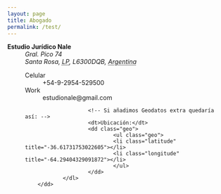 ```yaml
---  
layout: page
title: Abogado
permalink: /test/
---  
```


 <!--
###### Abogado  

###### Gustavo David Nale  

###### (02954) 15-529500  

###### [![](/images/whatsapp.png)](https://wa.me/5492954529500/) [![](/images/telegram.png)](https://t.me/gustavo_ok/)  
-->






<dl class="vcard">
        <dt class="fn n org"><strong>Estudio Jurídico Nale</strong></dt>
        <dd><address class="adr">
                <span class="street-address">Gral. Pico 74</span><br />
                <span class="locality">Santa Rosa</span>, 
                <abbr class="region" title="La Pampa">LP</abbr>, 
                <span class="postal-code">L6300DQB</span>, 
                <abbr class="country-name" title="Argentina">Argentina</abbr></address>
                <dl>
                        <dt class="tel type" title="Teléfono celular">Celular</dt> <dd class="tel value">+54-9-2954-529500</dd>
                        <dt class="email type" title="e-mail">Work</dt> <dd class="email">estudionale@gmail.com</dd>

                        <!-- Si añadimos Geodatos extra quedaría así: -->
                        <dt>Ubicación:</dt>
                        <dd class="geo">
                                <ul class="geo">
                                <li class="latitude" title="-36.61731753022605"></li>
                                <li class="longitude" title="-64.29404329091872"></li>
                                </ul>
                        </dd>
                </dl>
        </dd>
</dl>
